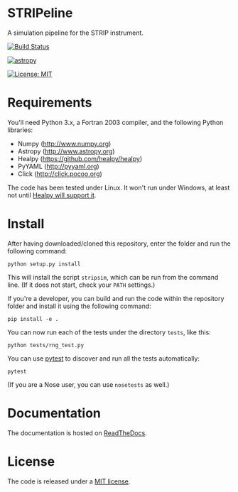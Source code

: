 # STRIPeline

A simulation pipeline for the STRIP instrument.

[![Build Status](https://travis-ci.org/lspestrip/stripeline.svg?branch=master)](https://travis-ci.org/lspestrip/stripeline)

[![astropy](http://img.shields.io/badge/powered%20by-AstroPy-orange.svg?style=flat)](http://www.astropy.org/)

[![License: MIT](https://img.shields.io/badge/License-MIT-yellow.svg)](https://opensource.org/licenses/MIT)


# Requirements

You'll need Python 3.x, a Fortran 2003 compiler, and the following Python
libraries:
- Numpy (http://www.numpy.org)
- Astropy (http://www.astropy.org)
- Healpy (https://github.com/healpy/healpy)
- PyYAML (http://pyyaml.org)
- Click (http://click.pocoo.org)

The code has been tested under Linux. It won't run under Windows, at least not until [Healpy will support it](https://github.com/healpy/healpy/issues/25).

# Install

After having downloaded/cloned this repository, enter the folder and
run the following command:

    python setup.py install

This will install the script `stripsim`, which can be run from the
command line. (If it does not start, check your `PATH` settings.)

If you're a developer, you can build and run the code within the
repository folder and install it using the following command:

    pip install -e .

You can now run each of the tests under the directory `tests`, like
this:

    python tests/rng_test.py
    
You can use [pytest](http://docs.pytest.org/en/latest/) to discover
and run all the tests automatically:

    pytest

(If you are a Nose user, you can use `nosetests` as well.)


# Documentation

The documentation is hosted on [ReadTheDocs](http://stripeline.readthedocs.io).


# License

The code is released under a [MIT
license](https://github.com/ziotom78/stripeline/blob/master/LICENSE).
